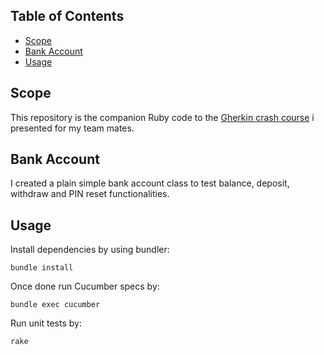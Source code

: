 ## Table of Contents

* [Scope](#scope)
* [Bank Account](#bank-account)
* [Usage](#usage)

## Scope
This repository is the companion Ruby code to the [Gherkin crash course](http://www.slideshare.net/MicheleCosta3/gherkin-crash-course) i presented for my team mates.

## Bank Account
I created a plain simple bank account class to test balance, deposit, withdraw and PIN reset functionalities.

## Usage
Install dependencies by using bundler:
```
bundle install
```

Once done run Cucumber specs by:
```
bundle exec cucumber
```

Run unit tests by:
```
rake
```
